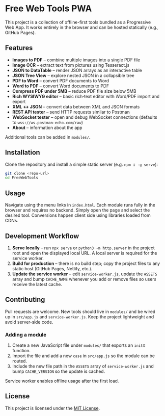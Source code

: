 # Free Web Tools PWA

This project is a collection of offline-first tools bundled as a Progressive Web App. It works entirely in the browser and can be hosted statically (e.g., GitHub Pages).

## Features
- **Images to PDF** – combine multiple images into a single PDF file
- **Image OCR** – extract text from pictures using Tesseract.js
- **JSON to DataTable** – render JSON arrays as an interactive table
- **JSON Tree View** – explore nested JSON in a collapsible tree
- **PDF to Word** – convert PDF documents to Word
- **Word to PDF** – convert Word documents to PDF
- **Compress PDF under 5MB** – reduce PDF file size below 5MB
- **Rich WYSIWYG editor** – basic rich‑text editor with Word/PDF import and export
- **XML ↔ JSON** – convert data between XML and JSON formats
- **REST API tester** – send HTTP requests similar to Postman
- **WebSocket tester** – open and debug WebSocket connections (defaults to `wss://ws.postman-echo.com/raw`)
- **About** – information about the app

Additional tools can be added in `modules/`.

## Installation
Clone the repository and install a simple static server (e.g. `npm i -g serve`):

```bash
git clone <repo-url>
cd FreeWebTools
```

## Usage
Navigate using the menu links in `index.html`. Each module runs fully in the browser and requires no backend. Simply open the page and select the desired tool. Conversions happen client side using libraries loaded from CDNs.

## Development Workflow
1. **Serve locally** – run `npx serve` or `python3 -m http.server` in the project root and open the displayed local URL. A local server is required for the service worker.
2. **Build for production** – there is no build step; copy the project files to any static host (GitHub Pages, Netlify, etc.).
3. **Update the service worker** – edit `service-worker.js`, update the `ASSETS` array and bump `CACHE_NAME` whenever you add or remove files so users receive the latest cache.


## Contributing
Pull requests are welcome. New tools should live in `modules/` and be wired up in `src/app.js` and `service-worker.js`. Keep the project lightweight and avoid server-side code.

### Adding a module
1. Create a new JavaScript file under `modules/` that exports an `initX` function.
2. Import the file and add a new `case` in `src/app.js` so the module can be routed.
3. Include the new file path in the `ASSETS` array of `service-worker.js` and bump `CACHE_VERSION` so the update is cached.

Service worker enables offline usage after the first load.

## License
This project is licensed under the [MIT License](LICENSE).

